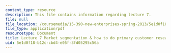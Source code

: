 ```yaml
---
content_type: resource
description: This file contains information regarding lecture 7.
file: null
file_location: /coursemedia/15-390-new-enterprises-spring-2013/5e1d0f18b12ccbd4e05f3fd05295c56a_MIT15_390S13_lec07.pdf
file_type: application/pdf
resourcetype: Document
title: Lecture 7 Market segmentation & how to do primary customer research
uid: 5e1d0f18-b12c-cbd4-e05f-3fd05295c56a
---
```

